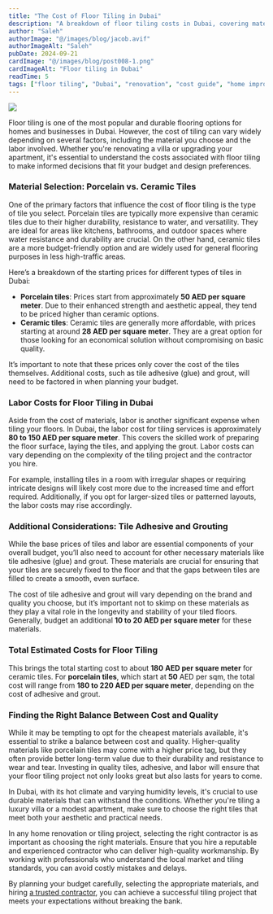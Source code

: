 ```yaml
---
title: "The Cost of Floor Tiling in Dubai"
description: "A breakdown of floor tiling costs in Dubai, covering material choices, labor, and additional expenses for a successful renovation."
author: "Saleh"
authorImage: "@/images/blog/jacob.avif"
authorImageAlt: "Saleh"
pubDate: 2024-09-21
cardImage: "@/images/blog/post008-1.png"
cardImageAlt: "Floor tiling in Dubai"
readTime: 5
tags: ["floor tiling", "Dubai", "renovation", "cost guide", "home improvement"]
---
```



![](@/images/blog/post008-1.png)

Floor tiling is one of the most popular and durable flooring options for homes and businesses in Dubai. However, the cost of tiling can vary widely depending on several factors, including the material you choose and the labor involved. Whether you're renovating a villa or upgrading your apartment, it's essential to understand the costs associated with floor tiling to make informed decisions that fit your budget and design preferences.

### Material Selection: Porcelain vs. Ceramic Tiles

One of the primary factors that influence the cost of floor tiling is the type of tile you select. Porcelain tiles are typically more expensive than ceramic tiles due to their higher durability, resistance to water, and versatility. They are ideal for areas like kitchens, bathrooms, and outdoor spaces where water resistance and durability are crucial. On the other hand, ceramic tiles are a more budget-friendly option and are widely used for general flooring purposes in less high-traffic areas.

Here’s a breakdown of the starting prices for different types of tiles in Dubai:

-   **Porcelain tiles**: Prices start from approximately  **50 AED per square meter**. Due to their enhanced strength and aesthetic appeal, they tend to be priced higher than ceramic options.
-   **Ceramic tiles**: Ceramic tiles are generally more affordable, with prices starting at around  **28 AED per square meter**. They are a great option for those looking for an economical solution without compromising on basic quality.

It’s important to note that these prices only cover the cost of the tiles themselves. Additional costs, such as tile adhesive (glue) and grout, will need to be factored in when planning your budget.

### Labor Costs for Floor Tiling in Dubai

Aside from the cost of materials, labor is another significant expense when tiling your floors. In Dubai, the labor cost for tiling services is approximately **80 to 150 AED per square meter**. This covers the skilled work of preparing the floor surface, laying the tiles, and applying the grout. Labor costs can vary depending on the complexity of the tiling project and the contractor you hire.

For example, installing tiles in a room with irregular shapes or requiring intricate designs will likely cost more due to the increased time and effort required. Additionally, if you opt for larger-sized tiles or patterned layouts, the labor costs may rise accordingly.

### Additional Considerations: Tile Adhesive and Grouting

While the base prices of tiles and labor are essential components of your overall budget, you’ll also need to account for other necessary materials like tile adhesive (glue) and grout. These materials are crucial for ensuring that your tiles are securely fixed to the floor and that the gaps between tiles are filled to create a smooth, even surface.

The cost of tile adhesive and grout will vary depending on the brand and quality you choose, but it’s important not to skimp on these materials as they play a vital role in the longevity and stability of your tiled floors. Generally, budget an additional  **10 to 20 AED per square meter**  for these materials.

### Total Estimated Costs for Floor Tiling

This brings the total starting cost to about **180**  **AED per square meter**  for ceramic tiles. For  **porcelain tiles**, which start at  **50** AED per sqm, the total cost will range from  **180 to 220 AED per square meter**, depending on the cost of adhesive and grout.

### Finding the Right Balance Between Cost and Quality

While it may be tempting to opt for the cheapest materials available, it's essential to strike a balance between cost and quality. Higher-quality materials like porcelain tiles may come with a higher price tag, but they often provide better long-term value due to their durability and resistance to wear and tear. Investing in quality tiles, adhesive, and labor will ensure that your floor tiling project not only looks great but also lasts for years to come.

In Dubai, with its hot climate and varying humidity levels, it's crucial to use durable materials that can withstand the conditions. Whether you're tiling a luxury villa or a modest apartment, make sure to choose the right tiles that meet both your aesthetic and practical needs.

In any home renovation or tiling project, selecting the right contractor is as important as choosing the right materials. Ensure that you hire a reputable and experienced contractor who can deliver high-quality workmanship. By working with professionals who understand the local market and tiling standards, you can avoid costly mistakes and delays.

By planning your budget carefully, selecting the appropriate materials, and hiring  [a trusted contractor](https://renovtekdubai.com/), you can achieve a successful tiling project that meets your expectations without breaking the bank.